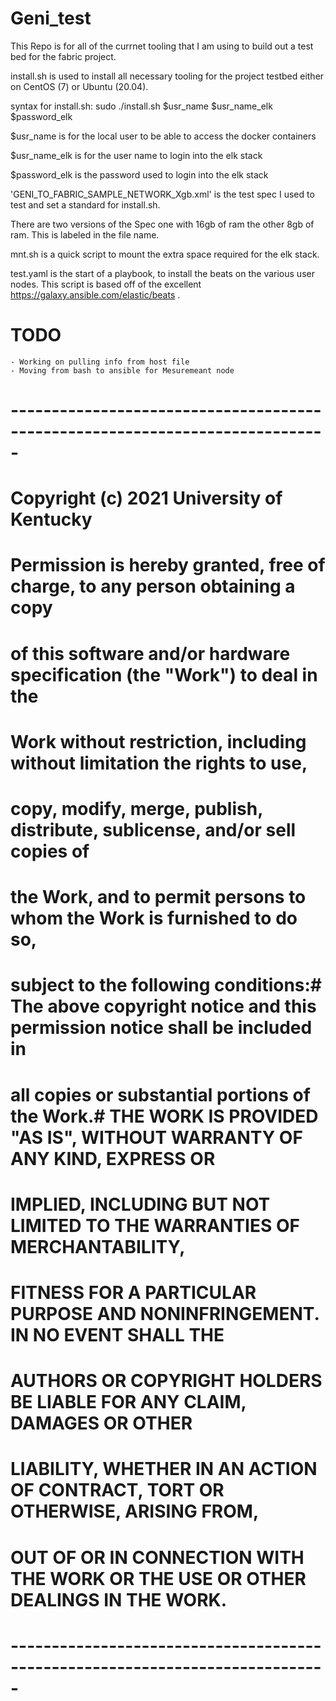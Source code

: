 # Geni_test


This Repo is for all of the currnet tooling that I am using to build out a test bed for the fabric project.

install.sh is used to install all necessary tooling for the project testbed either on CentOS (7) or Ubuntu (20.04).

  syntax for install.sh: sudo ./install.sh $usr_name $usr_name_elk $password_elk 
  
  $usr_name is for the local user to be able to access the docker containers
  
  $usr_name_elk is for the user name to login into the elk stack
  
  $password_elk is the password used to login into the elk stack
  
'GENI_TO_FABRIC_SAMPLE_NETWORK_Xgb.xml' is the test spec I used to test and set a standard for install.sh. 
  
  There are two versions of the Spec one with 16gb of ram the other 8gb of ram. 
  This is labeled in the file name.
  
  mnt.sh is a quick script to mount the extra space required for the elk stack.

  test.yaml is the start of a playbook, to install the beats on the various user nodes.
  This script is based off of the excellent https://galaxy.ansible.com/elastic/beats . 

  
  # TODO
    - Working on pulling info from host file
    - Moving from bash to ansible for Mesuremeant node


# -----------------------------------------------------------------------------
# Copyright (c) 2021 University of Kentucky
# Permission is hereby granted, free of charge, to any person obtaining a copy
# of this software and/or hardware specification (the "Work") to deal in the
# Work without restriction, including without limitation the rights to use,
# copy, modify, merge, publish, distribute, sublicense, and/or sell copies of
# the Work, and to permit persons to whom the Work is furnished to do so,
# subject to the following conditions:# The above copyright notice and this permission notice shall be included in
# all copies or substantial portions of the Work.# THE WORK IS PROVIDED "AS IS", WITHOUT WARRANTY OF ANY KIND, EXPRESS OR
# IMPLIED, INCLUDING BUT NOT LIMITED TO THE WARRANTIES OF MERCHANTABILITY,
# FITNESS FOR A PARTICULAR PURPOSE AND NONINFRINGEMENT. IN NO EVENT SHALL THE
# AUTHORS OR COPYRIGHT HOLDERS BE LIABLE FOR ANY CLAIM, DAMAGES OR OTHER
# LIABILITY, WHETHER IN AN ACTION OF CONTRACT, TORT OR OTHERWISE, ARISING FROM,
# OUT OF OR IN CONNECTION WITH THE WORK OR THE USE OR OTHER DEALINGS IN THE WORK.
# -----------------------------------------------------------------------------
